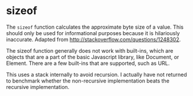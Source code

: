 # sizeof
The `sizeof` function calculates the approximate byte size of a value. This should only be used for informational purposes because it is hilariously inaccurate. Adapted from http://stackoverflow.com/questions/1248302.

The sizeof function generally does not work with built-ins, which are objects that are a part of the basic Javascript library, like Document, or Element. There are a few built-ins that are supported, such as URL.

This uses a stack internally to avoid recursion. I actually have not returned to benchmark whether the non-recursive implementation beats the recursive implementation.
